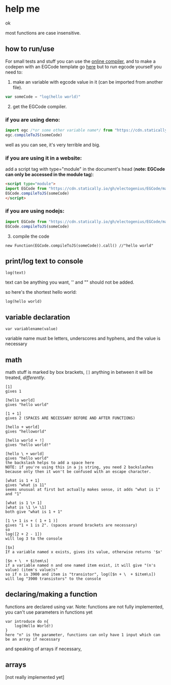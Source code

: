 # help me
ok

most functions are case insensitive.
## how to run/use
For small tests and stuff you can use the [online compiler](https://electogenius.github.io/electo/likes/ruining/EGCode), and to make a codepen with an EGCode template go [here](http://codepen.io/pen?template=MWpWRmx) but to run egcode yourself you need to:

1. make an variable with egcode value in it (can be imported from another file).
```js
var someCode = "log(hello world)"
```
2. get the EGCode compiler.

### if you are using deno:
```js
import egc /*or some other variable name*/ from "https://cdn.statically.io/gh/electogenius/EGCode/main/compiler.module.js";
egc.compileToJS(someCode)
```
well as you can see, it's very terrible and big.

### if you are using it in a website:
add a script tag with type="module" in the document's head (**note: EGCode can only be accessed in the module tag**):
```html
<script type="module">
import EGCode from "https://cdn.statically.io/gh/electogenius/EGCode/main/compiler.module.js";
EGCode.compileToJS(someCode)
</script>
```
### if you are using nodejs:
```js
import EGCode from "https://cdn.statically.io/gh/electogenius/EGCode/main/compiler.module.js"
EGCode.compileToJS(someCode)
```
3. compile the code
```
new Function(EGCode.compileToJS(someCode)).call() //"hello world"
```
## print/log text to console

`log(text)`

text can be anything you want, '' and "" should not be added.

so here's the shortest hello world:
```egc
log(hello world)
```
## variable declaration
`var variablename(value)`

variable name must be letters, underscores and hyphens, and the value is necessary

## math

math stuff is marked by box brackets, `[]` anything in between it will be treated, *differently*.

```egc
[1]
gives 1

[hello world]
gives "hello world"

[1 + 1]
gives 2 (SPACES ARE NECESSARY BEFORE AND AFTER FUNCTIONS)

[hello + world]
gives "helloworld"

[hello world + !]
gives "hello world!"

[hello \ + world]
gives "hello world"
the backslash helps to add a space here
NOTE: if you're using this in a js string, you need 2 backslashes because only then it won't be confused with an escape character.

[what is 1 + 1]
gives "what is 11"
seems unusual at first but actually makes sense, it adds "what is 1" and "1"

[what is 1 \+ 1]
[what is \1 \+ \1]
both give "what is 1 + 1"

[1 \+ 1 is + ( 1 + 1 )]
gives "1 + 1 is 2". (spaces around brackets are necessary)
so
log([2 + 2 - 1])
will log 3 to the console

[$x]
If a variable named x exists, gives its value, otherwise returns '$x'

[$n + \  + $item\s]
if a variable named n and one named item exist, it will give "(n's value) (item's value)s"
so if n is 3900 and item is "transistor", log([$n + \  + $item\s]) will log "3900 transistors" to the console
```
## declaring/making a function
functions are declared using var.
Note: functions are not fully implemented, you can't use parameters in functions yet
```egc
var introduce do n{
	log(Hello World!)
}
here "n" is the parameter, functions can only have 1 input which can be an array if necessary
```
and speaking of arrays if necessary,
## arrays
[not really implemented yet]